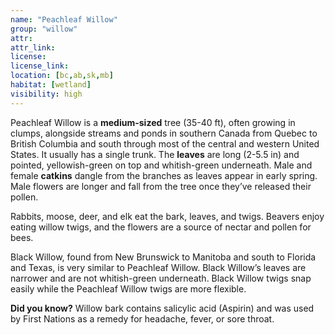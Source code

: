 ```yaml
--- 
name: "Peachleaf Willow"
group: "willow"
attr: 
attr_link: 
license: 
license_link: 
location: [bc,ab,sk,mb]
habitat: [wetland]
visibility: high 
---
```

Peachleaf Willow is a **medium-sized** tree (35-40 ft), often growing in clumps, alongside streams and ponds in southern Canada from Quebec to British Columbia and south through most of the central and western United States. It usually has a single trunk. The **leaves** are long (2-5.5 in) and pointed, yellowish-green on top and whitish-green underneath. Male and female **catkins** dangle from the branches as leaves appear in early spring. Male flowers are longer and fall from the tree once they’ve released their pollen.

Rabbits, moose, deer, and elk eat the bark, leaves, and twigs. Beavers enjoy eating willow twigs, and the flowers are a source of nectar and pollen for bees.

Black Willow, found from New Brunswick to Manitoba and south to Florida and Texas, is very similar to Peachleaf Willow. Black Willow’s leaves are narrower and are not whitish-green underneath. Black Willow twigs snap easily while the Peachleaf Willow twigs are more flexible.

**Did you know?** Willow bark contains salicylic acid (Aspirin) and was used by First Nations as a remedy for headache, fever, or sore throat.
